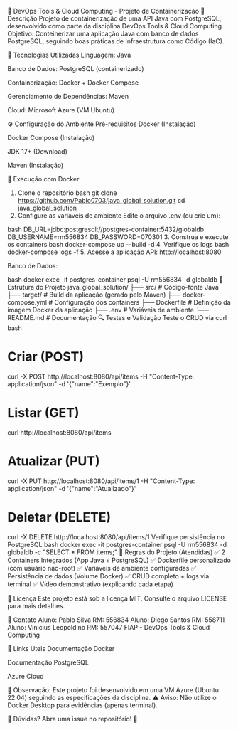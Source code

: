 📌 DevOps Tools & Cloud Computing - Projeto de Containerização
📝 Descrição
Projeto de containerização de uma API Java com PostgreSQL, desenvolvido como parte da disciplina DevOps Tools & Cloud Computing.
Objetivo: Conteinerizar uma aplicação Java com banco de dados PostgreSQL, seguindo boas práticas de Infraestrutura como Código (IaC).

🚀 Tecnologias Utilizadas
Linguagem: Java

Banco de Dados: PostgreSQL (containerizado)

Containerização: Docker + Docker Compose

Gerenciamento de Dependências: Maven

Cloud: Microsoft Azure (VM Ubuntu)

⚙️ Configuração do Ambiente
Pré-requisitos
Docker (Instalação)

Docker Compose (Instalação)

JDK 17+ (Download)

Maven (Instalação)

🐳 Execução com Docker
1. Clone o repositório
bash
git clone https://github.com/Pablo0703/java_global_solution.git
cd java_global_solution
2. Configure as variáveis de ambiente
Edite o arquivo .env (ou crie um):

bash
DB_URL=jdbc:postgresql://postgres-container:5432/globaldb
DB_USERNAME=rm556834
DB_PASSWORD=070301
3. Construa e execute os containers
bash
docker-compose up --build -d
4. Verifique os logs
bash
docker-compose logs -f
5. Acesse a aplicação
API: http://localhost:8080

Banco de Dados:

bash
docker exec -it postgres-container psql -U rm556834 -d globaldb
📂 Estrutura do Projeto
java_global_solution/
├── src/                     # Código-fonte Java
├── target/                  # Build da aplicação (gerado pelo Maven)
├── docker-compose.yml       # Configuração dos containers
├── Dockerfile               # Definição da imagem Docker da aplicação
├── .env                     # Variáveis de ambiente
└── README.md                # Documentação
🔍 Testes e Validação
Teste o CRUD via curl
bash
# Criar (POST)
curl -X POST http://localhost:8080/api/items -H "Content-Type: application/json" -d '{"name":"Exemplo"}'

# Listar (GET)
curl http://localhost:8080/api/items

# Atualizar (PUT)
curl -X PUT http://localhost:8080/api/items/1 -H "Content-Type: application/json" -d '{"name":"Atualizado"}'

# Deletar (DELETE)
curl -X DELETE http://localhost:8080/api/items/1
Verifique persistência no PostgreSQL
bash
docker exec -it postgres-container psql -U rm556834 -d globaldb -c "SELECT * FROM items;"
📌 Regras do Projeto (Atendidas)
✅ 2 Containers Integrados (App Java + PostgreSQL)
✅ Dockerfile personalizado (com usuário não-root)
✅ Variáveis de ambiente configuradas
✅ Persistência de dados (Volume Docker)
✅ CRUD completo + logs via terminal
✅ Vídeo demonstrativo (explicando cada etapa)

📜 Licença
Este projeto está sob a licença MIT. Consulte o arquivo LICENSE para mais detalhes.

📧 Contato
Aluno: Pablo Silva
RM: 556834
Aluno: Diego Santos
RM: 558711
Aluno: Vinicius Leopoldino
RM: 557047
FIAP - DevOps Tools & Cloud Computing

🔗 Links Úteis
Documentação Docker

Documentação PostgreSQL

Azure Cloud

🎯 Observação: Este projeto foi desenvolvido em uma VM Azure (Ubuntu 22.04) seguindo as especificações da disciplina.
⚠️ Aviso: Não utilize o Docker Desktop para evidências (apenas terminal).

📌 Dúvidas? Abra uma issue no repositório! 🚀
